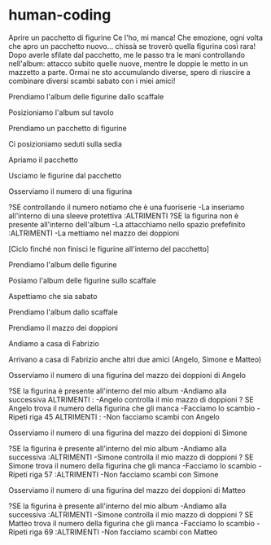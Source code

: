 # human-coding

Aprire un pacchetto di figurine
Ce l'ho, mi manca!
Che emozione, ogni volta che apro un pacchetto nuovo... chissà se troverò quella figurina così rara!
Dopo averle sfilate dal pacchetto, me le passo tra le mani controllando nell'album: attacco subito quelle nuove, mentre le doppie le metto in un mazzetto a parte. Ormai ne sto accumulando diverse, spero di riuscire a combinare diversi scambi sabato con i miei amici!

<!-- Preparazione postazione sbusto -->

Prendiamo l'album delle figurine dallo scaffale

Posizioniamo l'album sul tavolo

Prendiamo un pacchetto di figurine

Ci posizioniamo seduti sulla sedia

<!-- /Preparazione postazione sbusto -->

<!-- Apertura pacchetto -->

Apriamo il pacchetto

Usciamo le figurine dal pacchetto

Osserviamo il numero di una figurina

?SE controllando il numero notiamo che è una fuoriserie
-La inseriamo all'interno di una sleeve protettiva
:ALTRIMENTI
?SE la figurina non è presente all'interno dell'album
-La attacchiamo nello spazio prefefinito
:ALTRIMENTI
-La mettiamo nel mazzo dei doppioni

[Ciclo finché non finisci le figurine all'interno del pacchetto]

Prendiamo l'album delle figurine

Posiamo l'album delle figurine sullo scaffale

<!-- /Apertura pacchetto -->

<!-- Scambio con gli amici -->

Aspettiamo che sia sabato

Prendiamo l'album dallo scaffale

Prendiamo il mazzo dei doppioni

Andiamo a casa di Fabrizio

Arrivano a casa di Fabrizio anche altri due amici (Angelo, Simone e Matteo)

Osserviamo il numero di una figurina del mazzo dei doppioni di Angelo

?SE la figurina è presente all'interno del mio album
-Andiamo alla successiva
ALTRIMENTI :
-Angelo controlla il mio mazzo di doppioni
? SE Angelo trova il numero della figurina che gli manca
-Facciamo lo scambio
-Ripeti riga 45
ALTRIMENTI :
-Non facciamo scambi con Angelo

Osserviamo il numero di una figurina del mazzo dei doppioni di Simone

?SE la figurina è presente all'interno del mio album
-Andiamo alla successiva
:ALTRIMENTI
-Simone controlla il mio mazzo di doppioni
? SE Simone trova il numero della figurina che gli manca
-Facciamo lo scambio
-Ripeti riga 57
:ALTRIMENTI
-Non facciamo scambi con Simone

Osserviamo il numero di una figurina del mazzo dei doppioni di Matteo

?SE la figurina è presente all'interno del mio album
-Andiamo alla successiva
:ALTRIMENTI
-Simone controlla il mio mazzo di doppioni
? SE Matteo trova il numero della figurina che gli manca
-Facciamo lo scambio
-Ripeti riga 69
:ALTRIMENTI
-Non facciamo scambi con Matteo

<!-- /Scambio con gli amici -->
